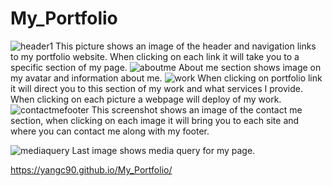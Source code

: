 # My_Portfolio
![header1](https://user-images.githubusercontent.com/129198313/237063432-d82e4376-b6d5-4256-b5f7-d165ef0a3177.png)
This picture shows an image of the header and navigation links to my portfolio website. When clicking on each link it will take you to a specific section of my page. 
![aboutme](https://user-images.githubusercontent.com/129198313/237063750-eb2dbbbb-92b3-4b3a-9f9b-d281c3f976e5.png)
About me section shows image on my avatar and information about me.
![work](https://github.com/yangc90/My_Portfolio/assets/129198313/5f51b867-6658-4592-b5de-8193967be091)
When clicking on portfolio link it will direct you to this section of my work and what services I provide. When clicking on each picture a webpage will deploy of my work.
![contactmefooter](https://github.com/yangc90/My_Portfolio/assets/129198313/fb7eb8c5-8a04-4195-bb49-b20adfd91cd4)
This screenshot shows an image of the contact me section, when clicking on each image it will bring you to each site and where you can contact me along with my footer.

![mediaquery](https://github.com/yangc90/My_Portfolio/assets/129198313/f11e337d-09f3-4274-b390-62d2d81d7920)
Last image shows media query for my page. 



https://yangc90.github.io/My_Portfolio/

